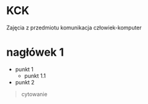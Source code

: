# KCK
Zajęcia z przedmiotu komunikacja człowiek-komputer
# nagłówek 1 #

- punkt 1
  - punkt 1.1
- punkt 2 
> cytowanie
